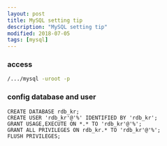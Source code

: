 ```yaml
---
layout: post
title: MySQL setting tip
description: "MySQL setting tip"
modified: 2018-07-05
tags: [mysql]
---
```


### access

```bash
/.../mysql -uroot -p
```

### config database and user

```
CREATE DATABASE rdb_kr;
CREATE USER 'rdb_kr'@'%' IDENTIFIED BY 'rdb_kr';
GRANT USAGE,EXECUTE ON *.* TO 'rdb_kr'@'%';
GRANT ALL PRIVILEGES ON rdb_kr.* TO 'rdb_kr'@'%';
FLUSH PRIVILEGES;
```

